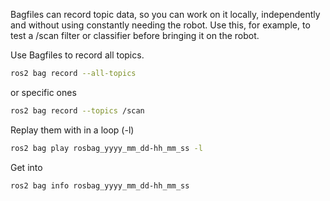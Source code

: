 Bagfiles can record topic data, so you can work on it locally, independently and without using constantly needing the robot. Use this, for example, to test a /scan filter or classifier before bringing it on the robot. 

Use Bagfiles to record all topics.
```bash
ros2 bag record --all-topics
```
or specific ones
```bash
ros2 bag record --topics /scan
```
Replay them with in a loop (-l)
```bash
ros2 bag play rosbag_yyyy_mm_dd-hh_mm_ss -l
```
Get into 
```bash
ros2 bag info rosbag_yyyy_mm_dd-hh_mm_ss
```